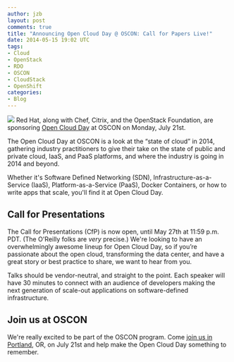 ```yaml
---
author: jzb
layout: post
comments: true
title: "Announcing Open Cloud Day @ OSCON: Call for Papers Live!"
date: 2014-05-15 19:02 UTC
tags:
- Cloud
- OpenStack
- RDO
- OSCON
- CloudStack
- OpenShift
categories:
- Blog
---
```

<img src="http://community.redhat.com/images/blog/oscon-logo.jpg"> Red Hat, along with Chef, Citrix, and the OpenStack Foundation, are sponsoring [Open Cloud Day](http://www.oscon.com/oscon2014/public/cfp/337) at OSCON on Monday, July 21st. 

The Open Cloud Day at OSCON is a look at the “state of cloud” in 2014, gathering industry practitioners to give their take on the state of public and private cloud, IaaS, and PaaS platforms, and where the industry is going in 2014 and beyond.

Whether it's Software Defined Networking (SDN), Infrastructure-as-a-Service (IaaS), Platform-as-a-Service (PaaS), Docker Containers, or how to write apps that scale, you'll find it at Open Cloud Day. 

## Call for Presentations

The Call for Presentations (CfP) is now open, until May 27th at 11:59 p.m. PDT. (The O'Reilly folks are *very* precise.) We're looking to have an overwhelmingly awesome lineup for Open Cloud Day, so if you’re passionate about the open cloud, transforming the data center, and have a great story or best practice to share, we want to hear from you.

Talks should be vendor-neutral, and straight to the point. Each speaker will have 30 minutes to connect with an audience of developers making the next generation of scale-out applications on software-defined infrastructure.

## Join us at OSCON

We're really excited to be part of the OSCON program. Come [join us in Portland](https://en.oreilly.com/oscon2014/public/register), OR, on July 21st and help make the Open Cloud Day something to remember.
